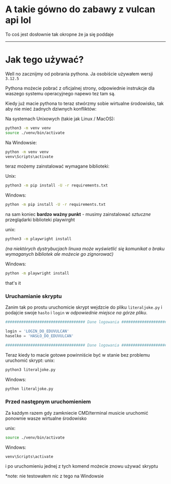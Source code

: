 # A takie gówno do zabawy z vulcan api lol
To coś jest dosłownie tak okropne że ja się poddaje

---
# Jak tego używać?
Well no zacznijmy od pobrania pythona. Ja osobiście używałem wersji `3.12.5`

Pythona możecie pobrać z oficjalnej strony, odpowiednie instrukcje dla waszego systemu operacyjnego napewo tez tam są.

Kiedy już macie pythona to teraz stwórzmy sobie wirtualne środowisko, tak aby nie mieć żadnych dziwnych konfliktów:

Na systemach Unixowych (takie jak Linux / MacOS):
```bash
python3 -m venv venv
source ./venv/bin/activate
```
Na Windowsie:
```cmd
python -m venv venv
venv\Scripts\activate
```
teraz możemy zainstalować wymagane biblioteki:

Unix:
```bash
python3 -m pip install -U -r requirements.txt
```
Windows:
```cmd
python -m pip install -U -r requirements.txt
```

na sam koniec **bardzo ważny punkt** - musimy zainstalować *sztuczne* przeglądarki biblioteki playwirght

unix:
```bash
python3 -m playwright install
```
*(na niektórych dystrybucjach linuxa może wyświetlić się komunikat o braku wymaganych bibliotek ale możecie go zignorować)*

Windows:
```cmd
python -m playwright install
```

that's it

### Uruchamianie skryptu

Zanim tak po prostu uruchomicie skrypt wejdzcie do pliku `literaljoke.py` i podajcie swoje `hasło` i `login` w *odpowiednie miejsce na górze pliku*.

```python
################################### Dane logowania #######################################

login = 'LOGIN_DO_EDUVULCAN'
haselko = 'HASŁO_DO_EDUVULCAN'

################################### Dane logowania #######################################
```

Teraz kiedy to macie gotowe powinniście być w stanie bez problemu uruchomić skrypt:
unix:
```bash
python3 literaljoke.py
```
Windows:
```cmd
python literaljoke.py
```

### Przed następnym uruchomieniem
Za każdym razem gdy zamkniecie CMD/terminal musicie uruchomić ponownie wasze wirtualne środowisko

unix:
```bash
source ./venv/bin/activate
```
Windows:
```
venv\Scripts\activate
```

i po uruchomieniu jednej z tych komend możecie znowu używać skryptu

*note: nie testowałem nic z tego na Windowsie 
